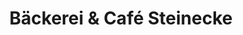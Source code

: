 ---
title: "Bäckerei & Café Steinecke"
url: /potsdam/baeckerei-und-cafe-steinecke/
shop: Bäckerei
---